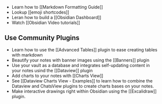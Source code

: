 - Learn how to [[Markdown Formatting Guide]]
- Lookup [[emoji shortcodes]]
- Leran how to build a [[Obsidian Dashboard]]
- Watch [[Obsidian Video tutorials]]


## Use Community Plugins

- Learn how to use the [[Advanced Tables]] plugin to ease creating tables with markdown
- Beautify your notes with banner images using the [[Banners]] plugin
- Use your vault as a database and integrates self-updating content in your notes usind the [[Dataview]] plugin
- Add charts to your notes with [[Charts View]]
- See [[Dataview Charts View - Examples]] to learn how to combine the Dataview and ChatsView plugins to create charts bases on your notes.
- Make interactive drawings right within Obsidian using the [[Excalidraw]] plugin.

